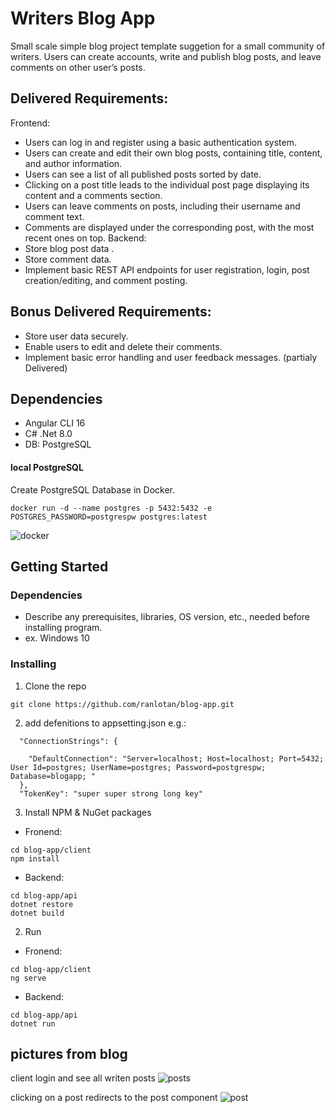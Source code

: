 # Writers Blog App

Small scale simple blog project template suggetion for a small community of writers.
Users can create accounts, write and publish blog posts, and leave comments on other user’s posts.

## Delivered Requirements:

Frontend:
* Users can log in and register using a basic authentication system.
* Users can create and edit their own blog posts, containing title, content, and author information.
* Users can see a list of all published posts sorted by date.
* Clicking on a post title leads to the individual post page displaying its content and a comments section.
* Users can leave comments on posts, including their username and comment text.
* Comments are displayed under the corresponding post, with the most recent ones on top.
Backend:
* Store blog post data .
* Store comment data.
* Implement basic REST API endpoints for user registration, login, post creation/editing, and comment posting.

## Bonus Delivered Requirements:

* Store user data securely. 
* Enable users to edit and delete their comments.
* Implement basic error handling and user feedback messages. (partialy Delivered)

## Dependencies
  * Angular CLI 16 
  * C# .Net 8.0
  * DB: PostgreSQL

#### local PostgreSQL
Create PostgreSQL Database in Docker.
```
docker run -d --name postgres -p 5432:5432 -e POSTGRES_PASSWORD=postgrespw postgres:latest
```

![docker](https://github.com/ranLotan/Blog-App/assets/152190030/3880dfee-1a6f-4c1b-8892-f5a503a88614)

## Getting Started

### Dependencies

* Describe any prerequisites, libraries, OS version, etc., needed before installing program.
* ex. Windows 10

### Installing

1. Clone the repo
```
git clone https://github.com/ranlotan/blog-app.git
```
2. add defenitions to appsetting.json
  e.g.:
```
  "ConnectionStrings": {

    "DefaultConnection": "Server=localhost; Host=localhost; Port=5432; User Id=postgres; UserName=postgres; Password=postgrespw; Database=blogapp; "
  },
  "TokenKey": "super super strong long key"
```
3. Install NPM & NuGet packages
* Fronend:
```
cd blog-app/client
npm install
```
* Backend:
```
cd blog-app/api
dotnet restore
dotnet build
```
2. Run
* Fronend:
```
cd blog-app/client
ng serve
```
* Backend:
```
cd blog-app/api
dotnet run
```

## pictures from blog
client login and see all writen posts
![posts](https://github.com/ranLotan/Blog-App/assets/152190030/3d641b90-10d5-486e-b2a1-4d8d33b0fe2d)

clicking on a post redirects to the post component
![post](https://github.com/ranLotan/Blog-App/assets/152190030/1b1f56cb-887d-4e02-a9b3-6a3a83cc53dd)





